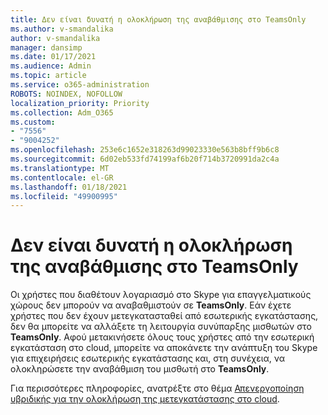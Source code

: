 ```yaml
---
title: Δεν είναι δυνατή η ολοκλήρωση της αναβάθμισης στο TeamsOnly
ms.author: v-smandalika
author: v-smandalika
manager: dansimp
ms.date: 01/17/2021
ms.audience: Admin
ms.topic: article
ms.service: o365-administration
ROBOTS: NOINDEX, NOFOLLOW
localization_priority: Priority
ms.collection: Adm_O365
ms.custom:
- "7556"
- "9004252"
ms.openlocfilehash: 253e6c1652e318263d99023330e563b8bff9b6c8
ms.sourcegitcommit: 6d02eb533fd74199af6b20f714b3720991da2c4a
ms.translationtype: MT
ms.contentlocale: el-GR
ms.lasthandoff: 01/18/2021
ms.locfileid: "49900995"
---
```

# <a name="cannot-complete-upgrade-to-teamsonly"></a>Δεν είναι δυνατή η ολοκλήρωση της αναβάθμισης στο TeamsOnly

Οι χρήστες που διαθέτουν λογαριασμό στο Skype για επαγγελματικούς χώρους δεν μπορούν να αναβαθμιστούν σε **TeamsOnly**. Εάν έχετε χρήστες που δεν έχουν μετεγκατασταθεί από εσωτερικής εγκατάστασης, δεν θα μπορείτε να αλλάξετε τη λειτουργία συνύπαρξης μισθωτών στο **TeamsOnly**. Αφού μετακινήσετε όλους τους χρήστες από την εσωτερική εγκατάσταση στο cloud, μπορείτε να αποκάνετε την ανάπτυξη του Skype για επιχειρήσεις εσωτερικής εγκατάστασης και, στη συνέχεια, να ολοκληρώσετε την αναβάθμιση του μισθωτή στο **TeamsOnly**. 

Για περισσότερες πληροφορίες, ανατρέξτε στο θέμα [Απενεργοποίηση υβριδικής για την ολοκλήρωση της μετεγκατάστασης στο cloud](https://docs.microsoft.com/skypeforbusiness/hybrid/cloud-consolidation-disabling-hybrid). 